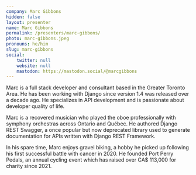 ```yaml
---
company: Marc Gibbons
hidden: false
layout: presenter
name: Marc Gibbons
permalink: /presenters/marc-gibbons/
photo: marc-gibbons.jpeg
pronouns: he/him
slug: marc-gibbons
social:
    twitter: null
    website: null
    mastodon: https://mastodon.social/@marcgibbons
---
```


Marc is a full stack developer and consultant based in the Greater Toronto Area. He has been working with Django since version 1.4 was released over a decade ago. He specializes in API development and is passionate about developer quality of life.

Marc is a recovered musician who played the oboe professionally with symphony orchestras across Ontario and Québec. He authored Django REST Swagger, a once popular but now deprecated library used to generate documentation for APIs written with Django REST Framework.

In his spare time, Marc enjoys gravel biking, a hobby he picked up following his first successful battle with cancer in 2020. He founded Port Perry Pedals, an annual cycling event which has raised over CA$ 113,000 for charity since 2021.
